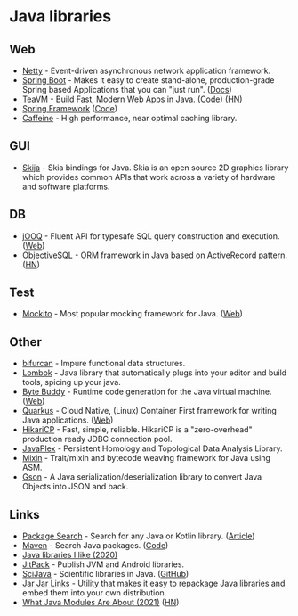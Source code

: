 # Java libraries

## Web

- [Netty](https://github.com/netty/netty) - Event-driven asynchronous network application framework.
- [Spring Boot](https://github.com/spring-projects/spring-boot) - Makes it easy to create stand-alone, production-grade Spring based Applications that you can "just run". ([Docs](https://spring.io/projects/spring-boot))
- [TeaVM](http://teavm.org/) - Build Fast, Modern Web Apps in Java. ([Code](https://github.com/konsoletyper/teavm)) ([HN](https://news.ycombinator.com/item?id=25978053))
- [Spring Framework](https://spring.io/projects/spring-framework) ([Code](https://github.com/spring-projects/spring-framework))
- [Caffeine](https://github.com/ben-manes/caffeine) - High performance, near optimal caching library.

## GUI

- [Skija](https://github.com/JetBrains/skija) - Skia bindings for Java. Skia is an open source 2D graphics library which provides common APIs that work across a variety of hardware and software platforms.

## DB

- [jOOQ](https://github.com/jOOQ/jOOQ) - Fluent API for typesafe SQL query construction and execution. ([Web](https://www.jooq.org/))
- [ObjectiveSQL](https://github.com/braisdom/ObjectiveSql) - ORM framework in Java based on ActiveRecord pattern. ([HN](https://news.ycombinator.com/item?id=25170053))

## Test

- [Mockito](https://github.com/mockito/mockito) - Most popular mocking framework for Java. ([Web](https://site.mockito.org/))

## Other

- [bifurcan](https://github.com/lacuna/bifurcan) - Impure functional data structures.
- [Lombok](https://github.com/rzwitserloot/lombok) - Java library that automatically plugs into your editor and build tools, spicing up your java.
- [Byte Buddy](https://github.com/raphw/byte-buddy) - Runtime code generation for the Java virtual machine. ([Web](https://bytebuddy.net/#/))
- [Quarkus](https://github.com/quarkusio/quarkus) - Cloud Native, (Linux) Container First framework for writing Java applications. ([Web](https://quarkus.io/))
- [HikariCP](https://github.com/brettwooldridge/HikariCP) - Fast, simple, reliable. HikariCP is a "zero-overhead" production ready JDBC connection pool.
- [JavaPlex](https://github.com/appliedtopology/javaplex) - Persistent Homology and Topological Data Analysis Library.
- [Mixin](https://github.com/SpongePowered/Mixin) - Trait/mixin and bytecode weaving framework for Java using ASM.
- [Gson](https://github.com/google/gson) - A Java serialization/deserialization library to convert Java Objects into JSON and back.

## Links

- [Package Search](https://package-search.jetbrains.com/) - Search for any Java or Kotlin library. ([Article](https://blog.jetbrains.com/idea/2020/04/package-search-on-the-web))
- [Maven](https://search.maven.org/) - Search Java packages. ([Code](https://github.com/sonatype-nexus-community/search-maven-org/))
- [Java libraries I like (2020)](https://sizovs.net/2020/11/24/java-libraries-i-like/)
- [JitPack](https://jitpack.io/) - Publish JVM and Android libraries.
- [SciJava](https://scijava.org/) - Scientific libraries in Java. ([GitHub](https://github.com/scijava))
- [Jar Jar Links](https://github.com/shevek/jarjar) - Utility that makes it easy to repackage Java libraries and embed them into your own distribution.
- [What Java Modules Are About (2021)](https://inside.java/2021/09/10/what-are-modules-about/) ([HN](https://news.ycombinator.com/item?id=28489881))
